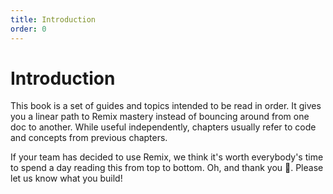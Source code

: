 ```yaml
---
title: Introduction
order: 0
---
```


# Introduction

This book is a set of guides and topics intended to be read in order. It gives you a linear path to Remix mastery instead of bouncing around from one doc to another. While useful independently, chapters usually refer to code and concepts from previous chapters.

If your team has decided to use Remix, we think it's worth everybody's time to spend a day reading this from top to bottom. Oh, and thank you 🙏. Please let us know what you build!
